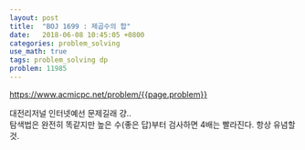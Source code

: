 ```yaml
---
layout: post
title:  "BOJ 1699 : 제곱수의 합"
date:   2018-06-08 10:45:05 +0800
categories: problem_solving
use_math: true
tags: problem_solving dp
problem: 11985
---
```


<a target="_blank" href="https://www.acmicpc.net/problem/{{page.problem}}">https://www.acmicpc.net/problem/{{page.problem}}</a><br/>

대전리저널 인터넷예선 문제길래 걍..  
탐색법은 완전히 똑같지만 높은 수(좋은 답)부터 검사하면 4배는 빨라진다. 항상 유념할 것.